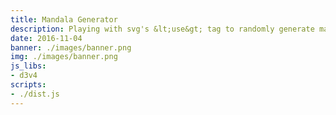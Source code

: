```yaml
---
title: Mandala Generator
description: Playing with svg's &lt;use&gt; tag to randomly generate mandalas. Uses svg and d3.
date: 2016-11-04
banner: ./images/banner.png
img: ./images/banner.png
js_libs:
- d3v4
scripts:
- ./dist.js
---
```

<div id="vis-container"></div>
